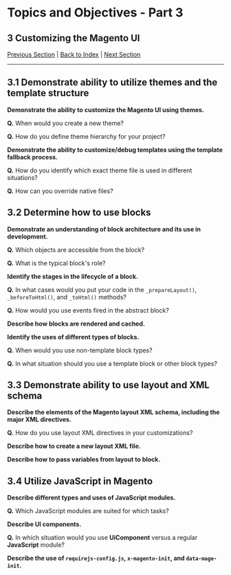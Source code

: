 # Topics and Objectives - Part 3

## **3** Customizing the Magento UI

[Previous Section](./2.md) | [Back to Index](./) | [Next Section](./4.md)

------

## **3.1** Demonstrate ability to utilize themes and the template structure

**Demonstrate the ability to customize the Magento UI using themes.** 

**Q.** When would you create a new theme?

**Q.** How do you define theme hierarchy for your project?

**Demonstrate the ability to customize/debug templates using the template fallback process.** 

**Q.** How do you identify which exact theme file is used in different situations?

**Q.** How can you override native files?


## **3.2** Determine how to use blocks

**Demonstrate an understanding of block architecture and its use in development.** 

**Q.** Which objects are accessible from the block?

**Q.** What is the typical block's role?

**Identify the stages in the lifecycle of a block.** 

**Q.**  In what cases would you put your code in the `_prepareLayout()`, `_beforeToHtml()`, and `_toHtml()` methods?

**Q.** How would you use events fired in the abstract block?

**Describe how blocks are rendered and cached.**

**Identify the uses of different types of blocks.** 

**Q.** When would you use non-template block types?

**Q.** In what situation should you use a template block or other block types?

## **3.3** Demonstrate ability to use layout and XML schema

**Describe the elements of the Magento layout XML schema, including the major XML directives.** 

**Q.** How do you use layout XML directives in your customizations?

**Describe how to create a new layout XML file.**

**Describe how to pass variables from layout to block.**


## **3.4** Utilize JavaScript in Magento

**Describe different types and uses of JavaScript modules.** 

**Q.**  Which JavaScript modules are suited for which tasks?

**Describe UI components.** 

**Q.** In which situation would you use **UiComponent** versus a regular **JavaScript** module?

**Describe the use of `requirejs-config.js`, `x-magento-init`, and `data-mage-init`.**





